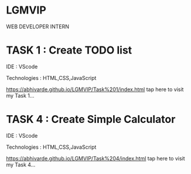 # LGMVIP

WEB DEVELOPER INTERN

# TASK 1 : Create TODO list

IDE : VScode

Technologies : HTML,CSS,JavaScript

https://abhivarde.github.io/LGMVIP/Task%201/index.html tap here to visit my Task 1...

# TASK 4 : Create Simple Calculator

IDE : VScode

Technologies : HTML,CSS,JavaScript

 https://abhivarde.github.io/LGMVIP/Task%204/index.html tap here to visit my Task 4...
